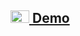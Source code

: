 ## <a href="https://www.youtube.com/watch?v=cjbdzdACuY4">  <img src="https://upload.wikimedia.org/wikipedia/commons/4/42/YouTube_icon_%282013-2017%29.png" alt="YouTube" width="30" height="20"> Demo</a>
